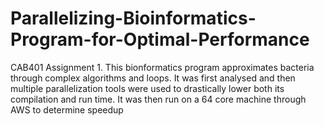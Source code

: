 # Parallelizing-Bioinformatics-Program-for-Optimal-Performance
CAB401 Assignment 1.  This bionformatics program approximates bacteria through complex algorithms and loops. It was first analysed and then multiple parallelization tools were used to drastically lower both its compilation and run time. It was then run on a 64 core machine through AWS to determine speedup
